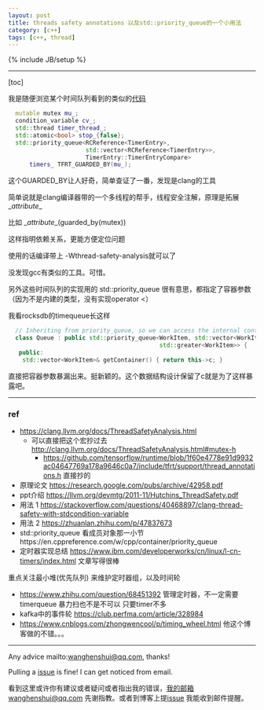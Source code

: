 ```yaml
---
layout: post
title: threads safety annotations 以及std::priority_queue的一个小用法
category: [c++]
tags: [c++, thread]
---
```

{% include JB/setup %}

---

[toc]

我是随便浏览某个时间队列看到的类似的[代码](https://github.com/tensorflow/runtime/blob/a3a14da5f6615382785bf091564d04671a8c5221/include/tfrt/host_context/timer_queue.h)

```c++
  mutable mutex mu_;
  condition_variable cv_;
  std::thread timer_thread_;
  std::atomic<bool> stop_{false};
  std::priority_queue<RCReference<TimerEntry>,
                      std::vector<RCReference<TimerEntry>>,
                      TimerEntry::TimerEntryCompare>
      timers_ TFRT_GUARDED_BY(mu_);
```

这个GUARDED_BY让人好奇，简单查证了一番，发现是clang的工具

简单说就是clang编译器带的一个多线程的帮手，线程安全注解，原理是拓展  \__attribute__ 

比如  \__attribute__(guarded_by(mutex))

这样指明依赖关系，更能方便定位问题

使用的话编译带上 -Wthread-safety-analysis就可以了

没发现gcc有类似的工具。可惜。



另外这些时间队列的实现用的 std::priority_queue 很有意思，都指定了容器参数（因为不是内建的类型，没有实现operator <）

我看rocksdb的timequeue长这样

```c++
  // Inheriting from priority_queue, so we can access the internal container
  class Queue : public std::priority_queue<WorkItem, std::vector<WorkItem>,
                                           std::greater<WorkItem>> {
   public:
    std::vector<WorkItem>& getContainer() { return this->c; }
```

直接把容器参数暴漏出来。挺新颖的。这个数据结构设计保留了c就是为了这样暴露吧。

---

### ref

- https://clang.llvm.org/docs/ThreadSafetyAnalysis.html
  - 可以直接把这个宏抄过去 http://clang.llvm.org/docs/ThreadSafetyAnalysis.html#mutex-h
    - https://github.com/tensorflow/runtime/blob/1f60e4778e91d9932ac04647769a178a9646c0a7/include/tfrt/support/thread_annotations.h 直接抄的
- 原理论文 https://research.google.com/pubs/archive/42958.pdf
- ppt介绍 https://llvm.org/devmtg/2011-11/Hutchins_ThreadSafety.pdf
- 用法 1 https://stackoverflow.com/questions/40468897/clang-thread-safety-with-stdcondition-variable
- 用法 2 https://zhuanlan.zhihu.com/p/47837673
- std::priority_queue 看成员对象那一小节https://en.cppreference.com/w/cpp/container/priority_queue
- 定时器实现总结 https://www.ibm.com/developerworks/cn/linux/l-cn-timers/index.html 文章写得很棒

重点关注最小堆(优先队列) 来维护定时器组，以及时间轮 

- https://www.zhihu.com/question/68451392 管理定时器，不一定需要timerqueue 暴力扫也不是不可以 只要timer不多
- kafka中的事件轮 https://club.perfma.com/article/328984
- https://www.cnblogs.com/zhongwencool/p/timing_wheel.html 他这个博客做的不错。。。



---

Any advice mailto:wanghenshui@qq.com, thanks! 

Pulling a [issue](https://github.com/wanghenshui/wanghenshui.github.io/issues/new) is fine! I can get noticed from email.

看到这里或许你有建议或者疑问或者指出我的错误，我的邮箱wanghenshui@qq.com 先谢指教。或者到博客上提[issue](https://github.com/wanghenshui/wanghenshui.github.io/issues/new) 我能收到邮件提醒。